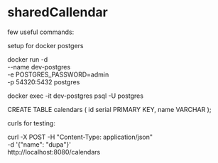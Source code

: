 # sharedCallendar

few useful commands:

setup for docker postgers

docker run -d \
--name dev-postgres \
-e POSTGRES_PASSWORD=admin \
-p 54320:5432
postgres

docker exec -it dev-postgres psql -U postgres

CREATE TABLE calendars (
id serial PRIMARY KEY,
name VARCHAR
);

curls for testing:

curl -X POST -H "Content-Type: application/json" \
-d '{"name": "dupa"}' \
http://localhost:8080/calendars
